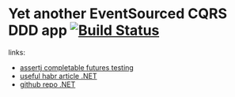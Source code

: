 # Yet another EventSourced CQRS DDD app [![Build Status](https://travis-ci.org/daggerok/yet-another-event-sourcing.svg?branch=master)](https://travis-ci.org/daggerok/yet-another-event-sourcing)

links:

* [assertj completable futures testing](https://github.com/joel-costigliola/assertj-examples/blob/master/assertions-examples/src/test/java/org/assertj/examples/CompletableFutureAssertionsExamples.java)
* [useful habr article .NET](https://habr.com/ru/post/146429/)
* [github repo .NET](https://github.com/AlexShkor/CQRS-Event-Sourcing-ASP-NET-MVC)

<!--

### Reference Documentation
For further reference, please consider the following sections:

* [Official Apache Maven documentation](https://maven.apache.org/guides/index.html)
* [Spring Configuration Processor](https://docs.spring.io/spring-boot/docs/{bootVersion}/reference/htmlsingle/#configuration-metadata-annotation-processor)
* [Spring Web Starter](https://docs.spring.io/spring-boot/docs/{bootVersion}/reference/htmlsingle/#boot-features-developing-web-applications)
* [Spring Data JPA](https://docs.spring.io/spring-boot/docs/{bootVersion}/reference/htmlsingle/#boot-features-jpa-and-spring-data)
* [Spring Data MongoDB](https://docs.spring.io/spring-boot/docs/{bootVersion}/reference/htmlsingle/#boot-features-mongodb)
* [Mustache](https://docs.spring.io/spring-boot/docs/{bootVersion}/reference/htmlsingle/#boot-features-spring-mvc-template-engines)

### Guides
The following guides illustrate how to use some features concretely:

* [Building a RESTful Web Service](https://spring.io/guides/gs/rest-service/)
* [Serving Web Content with Spring MVC](https://spring.io/guides/gs/serving-web-content/)
* [Building REST services with Spring](https://spring.io/guides/tutorials/bookmarks/)
* [Accessing Data with JPA](https://spring.io/guides/gs/accessing-data-jpa/)
* [Accessing Data with MongoDB](https://spring.io/guides/gs/accessing-data-mongodb/)

-->
